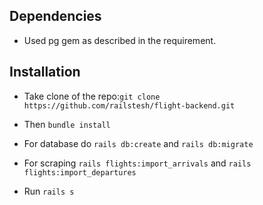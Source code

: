 ## Dependencies
* Used pg gem as described in the requirement.

## Installation

* Take clone of the repo:`git clone https://github.com/railstesh/flight-backend.git`

* Then `bundle install`

* For database do `rails db:create` and `rails db:migrate`

* For scraping `rails flights:import_arrivals` and `rails flights:import_departures`

* Run `rails s`